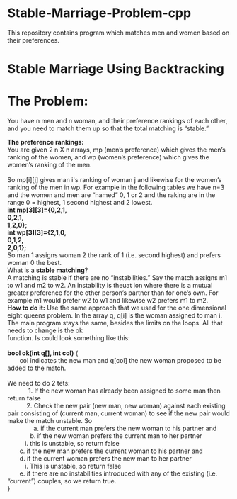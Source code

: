 Stable-Marriage-Problem-cpp
===========================

This repository contains program which matches men and women based on their preferences.

Stable Marriage Using Backtracking
==================================
The Problem:
===========
You have n men and n woman, and their preference rankings of each other, and you need to match them up so that 
the total matching is “stable.”

<b>The preference rankings:</b><br>
You are given 2 n X n arrays, mp (men’s preference) which gives the men’s ranking of the women, 
and wp (women’s preference) which gives the women’s ranking of the men.<br><br>
So mp[i][j] gives man i's ranking of woman j and likewise for the women’s ranking of the men in wp.
For example in the following tables we have n=3 and the women and men are “named” 0, 1 or 2 and the raking are 
in the range 0 = highest, 1 second highest and 2 lowest.
<b><br>
int mp[3][3]={0,2,1,
<br>          0,2,1,
<br>          1,2,0};
<br>int wp[3][3]={2,1,0,
<br>             0,1,2,
<br>             2,0,1};
<br>              </b>
So man 1 assigns woman 2 the rank of 1 (i.e. second highest) and prefers woman 0 the best.
<br>What is a <b>stable matching</b>?<br>
A matching is stable if there are no “instabilities.” Say the match assigns m1 to w1 and m2 to w2. An instability 
is theuat ion where there is a mutual greater preference for the other person’s partner than for one’s own. 
For example m1 would prefer w2 to w1 and likewise w2 prefers m1 to m2.
<br><b>How to do it:</b>
Use the same approach that we used for the one dimensional eight queens problem. In the array q, q[i] is the woman 
assigned to man i. The main program stays the same, besides the limits on the loops. All that needs to change is the 
ok<br> function. Is could look something like this:
<br>
<br><b>bool ok(int q[], int col)</b> {
<br> &nbsp;&nbsp;&nbsp;&nbsp;&nbsp;&nbsp; col indicates the new man and q[col] the new woman proposed to be added to the match.
<br><br>We need to do 2 tets:
<br>&nbsp;&nbsp;&nbsp;&nbsp;&nbsp;&nbsp;&nbsp;&nbsp;&nbsp;&nbsp;&nbsp;    1. If the new woman has already been assigned to some man then return false
<br>&nbsp;&nbsp;&nbsp;&nbsp;&nbsp;&nbsp;&nbsp;&nbsp;&nbsp;&nbsp;    2. Check the new pair (new man, new woman) against each existing pair consisting of (current man, current woman) to see if the new pair would make the match unstable. So
<br>&nbsp;&nbsp;&nbsp;&nbsp;&nbsp;&nbsp;&nbsp;&nbsp;&nbsp;&nbsp;&nbsp;&nbsp;&nbsp;&nbsp;        a. if the current man prefers the new woman to his partner and
<br>&nbsp;&nbsp;&nbsp;&nbsp;&nbsp;&nbsp;&nbsp;&nbsp;&nbsp;&nbsp;&nbsp;&nbsp;        b. if the new woman prefers the current man to her partner
<br>&nbsp;&nbsp;&nbsp;&nbsp;&nbsp;&nbsp;&nbsp;&nbsp;&nbsp;                i. this is unstable, so return false
<br>&nbsp;&nbsp;&nbsp;&nbsp;&nbsp;&nbsp;        c. if the new man prefers the current woman to his partner and
<br>&nbsp;&nbsp;&nbsp;&nbsp;&nbsp;&nbsp;        d. if the current woman prefers the new man to her partner
<br>&nbsp;&nbsp;&nbsp;&nbsp;&nbsp;&nbsp;&nbsp;&nbsp;&nbsp;      i. This is unstable, so return false
<br>&nbsp;&nbsp;&nbsp;&nbsp;&nbsp;&nbsp;        e. if there are no instabilities introduced with any of the existing (i.e. “current”) couples, so we return true.
<br>}
